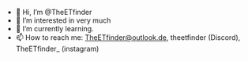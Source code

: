 - 👋 Hi, I’m @TheETfinder
- 👀 I’m interested in very much
- 🌱 I’m currently learning.
- 📫 How to reach me: TheETfinder@outlook.de, theetfinder (Discord), TheETfinder_ (instagram)

<!---
TheETfinder/TheETfinder is a ✨ special ✨ repository because its `README.md` (this file) appears on your GitHub profile.
You can click the Preview link to take a look at your changes.
--->
